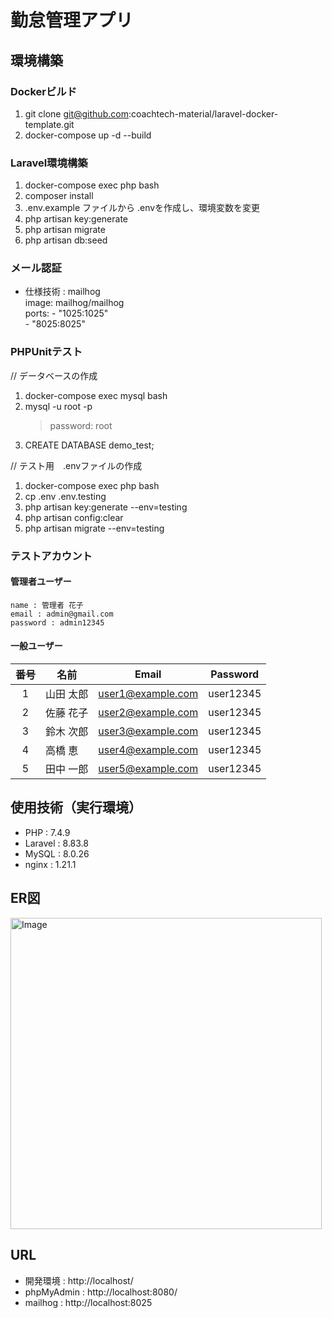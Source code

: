 # 勤怠管理アプリ

## 環境構築
### Dockerビルド
1.  git clone git@github.com:coachtech-material/laravel-docker-template.git
2. docker-compose up -d --build

### Laravel環境構築
1. docker-compose exec php bash
2. composer install
3. .env.example ファイルから .envを作成し、環境変数を変更
4. php artisan key:generate
5. php artisan migrate
6. php artisan db:seed

### メール認証
* 仕様技術 : mailhog  
    image: mailhog/mailhog  
    ports:
      - "1025:1025"  
      - "8025:8025"

### PHPUnitテスト
// データベースの作成
1. docker-compose exec mysql bash
2. mysql -u root -p
   > password: root
3. CREATE DATABASE demo_test;

// テスト用　.envファイルの作成
1. docker-compose exec php bash
2. cp .env .env.testing
3. php artisan key:generate --env=testing
4. php artisan config:clear
5. php artisan migrate --env=testing

### テストアカウント
#### 管理者ユーザー
    name : 管理者 花子
    email : admin@gmail.com
    password : admin12345

#### 一般ユーザー
| 番号 | 名前       | Email               | Password   |
|:--:|-----------|---------------------|-----------|
| 1 | 山田 太郎 | user1@example.com   | user12345 |
| 2 | 佐藤 花子 | user2@example.com   | user12345 |
| 3 | 鈴木 次郎 | user3@example.com   | user12345 |
| 4 | 高橋 恵   | user4@example.com   | user12345 |
| 5 | 田中 一郎 | user5@example.com   | user12345 |

## 使用技術（実行環境）
* PHP : 7.4.9
* Laravel : 8.83.8
* MySQL : 8.0.26
* nginx : 1.21.1

## ER図
<img width="498" alt="Image" src="https://github.com/user-attachments/assets/8d3ad193-f6f5-4fdd-b6d3-a4d2a513361d" />

## URL
* 開発環境 : http://localhost/
* phpMyAdmin : http://localhost:8080/
* mailhog : http://localhost:8025 
